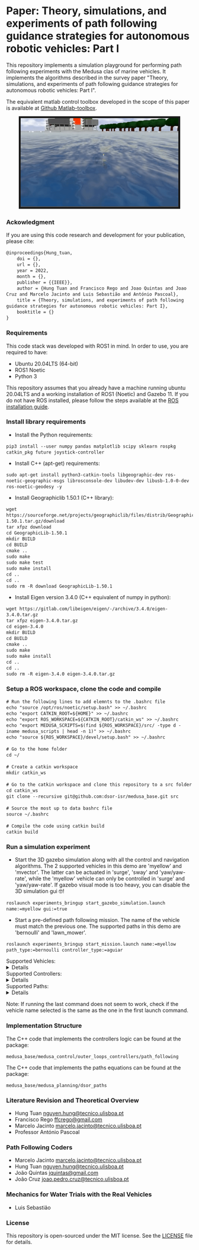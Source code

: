 # Paper: Theory, simulations, and experiments of path following guidance strategies for autonomous robotic vehicles: Part I
This repository implements a simulation playground for performing path following experiments with the Medusa clas of marine vehicles. It implements the algorithms described in the survey paper "Theory, simulations, and experiments of path following guidance strategies for autonomous robotic vehicles: Part I".

The equivalent matlab control toolbox developed in the scope of this paper is available at [Github Matlab-toolbox](https://github.com/hungrepo/path-following-Matlab/tree/master/PF-toolbox).


<p align = "center">
<img src="doc/img/Demo1.gif" width = "426" height = "240" border="5" />
</p>

### Ackowledgment
If you are using this code research and development for your publication, please cite:

```
@inproceedings{Hung_tuan,
	doi = {},
	url = {},
	year = 2022,
	month = {},
	publisher = {{IEEE}},
	author = {Hung Tuan and Francisco Rego and Joao Quintas and Joao Cruz and Marcelo Jacinto and Luis Sebastião and António Pascoal},
	title = {Theory, simulations, and experiments of path following guidance strategies for autonomous robotic vehicles: Part I},
	booktitle = {}
}
```

### Requirements
This code stack was developed with ROS1 in mind. In order to use, you are required to have:
- Ubuntu 20.04LTS (64-bit)
- ROS1 Noetic
- Python 3

This repository assumes that you already have a machine running ubuntu 20.04LTS and a working installation of ROS1 (Noetic) and Gazebo 11. If you do not have ROS installed, please follow the steps available at the [ROS installation guide](http://wiki.ros.org/noetic/Installation/Ubuntu).

### Install library requirements
- Install the Python requirements:
```
pip3 install --user numpy pandas matplotlib scipy sklearn rospkg catkin_pkg future joystick-controller
```

- Install C++ (apt-get) requirements:
```
sudo apt-get install python3-catkin-tools libgeographic-dev ros-noetic-geographic-msgs librosconsole-dev libudev-dev libusb-1.0-0-dev ros-noetic-geodesy -y
```

- Install Geographiclib 1.50.1 (C++ library):
```
wget https://sourceforge.net/projects/geographiclib/files/distrib/GeographicLib-1.50.1.tar.gz/download
tar xfpz download
cd GeographicLib-1.50.1 
mkdir BUILD
cd BUILD
cmake ..
sudo make
sudo make test
sudo make install
cd ..
cd ..
sudo rm -R download GeographicLib-1.50.1
```

- Install Eigen version 3.4.0 (C++ equivalent of numpy in python):
```
wget https://gitlab.com/libeigen/eigen/-/archive/3.4.0/eigen-3.4.0.tar.gz
tar xfpz eigen-3.4.0.tar.gz
cd eigen-3.4.0
mkdir BUILD
cd BUILD
cmake ..
sudo make
sudo make install
cd ..
cd ..
sudo rm -R eigen-3.4.0 eigen-3.4.0.tar.gz
```

### Setup a ROS workspace, clone the code and compile
```
# Run the following lines to add elemnts to the .bashrc file
echo "source /opt/ros/noetic/setup.bash" >> ~/.bashrc
echo "export CATKIN_ROOT=${HOME}" >> ~/.bashrc
echo "export ROS_WORKSPACE=${CATKIN_ROOT}/catkin_ws" >> ~/.bashrc
echo "export MEDUSA_SCRIPTS=$(find ${ROS_WORKSPACE}/src/ -type d -iname medusa_scripts | head -n 1)" >> ~/.bashrc
echo "source ${ROS_WORKSPACE}/devel/setup.bash" >> ~/.bashrc

# Go to the home folder
cd ~/

# Create a catkin workspace
mkdir catkin_ws

# Go to the catkin workspace and clone this repository to a src folder
cd catkin_ws
git clone --recursive git@github.com:dsor-isr/medusa_base.git src

# Source the most up to data bashrc file
source ~/.bashrc

# Compile the code using catkin build
catkin build
```

### Run a simulation experiment

- Start the 3D gazebo simulation along with all the control and navigation algorithms. The 2 supported vehicles in this demo are 'myellow' and 'mvector'. The latter can be actuated in 'surge', 'sway' and 'yaw/yaw-rate', while the 'myellow' vehicle can only be controlled in 'surge' and 'yaw/yaw-rate'. If gazebo visual mode is too heavy, you can disable the 3D simulation gui 🤓!
```
roslaunch experiments_bringup start_gazebo_simulation.launch name:=myellow gui:=true
```

- Start a pre-defined path following mission. The name of the vehicle must match the previous one. The supported paths in this demo are 'bernoulli' and 'lawn_mower'.
```
roslaunch experiments_bringup start_mission.launch name:=myellow path_type:=bernoulli controller_type:=aguiar
```

<Summary>Supported Vehicles:</Summary>
<details>
	<ul>
		<li>myellow</li>
		<li>mvector</li>
	</ul>
</details>

<Summary>Supported Controllers:</Summary>
<details>
	<ul>
		<li>samson (method 1)</li>
		<li>lapierre (method 2)</li>
		<li>fossen (method 3)</li>
		<li>brevik (method 4)</li>
		<li>aguiar (method 6)</li>
		<li>romulo (method 6, but control surge and sway and leaves yaw as degree of freedom)</li>
		<li>relative_heading (method 6, but we can specify the heading relative to the tagent to the path)</li>
		<li>pramod (like fossen, but with integral term)</li>
	</ul>
</details>

<Summary>Supported Paths:</Summary>
<details>
	<ul>
		<li>bernoulli</li>
		<li>lawn_mower</li>
	</ul>
</details>

Note: If running the last command does not seem to work, check if the vehicle name selected is the same as the one in the first launch command.

### Implementation Structure
The C++ code that implements the controllers logic can be found at the package:
```
medusa_base/medusa_control/outer_loops_controllers/path_following
```

The C++ code that implements the paths equations can be found at the package:
```
medusa_base/medusa_planning/dsor_paths
```

### Literature Revision and Theoretical Overview
- Hung Tuan <nguyen.hung@tecnico.ulisboa.pt>
- Francisco Rego <ffcrego@gmail.com>
- Marcelo Jacinto <marcelo.jacinto@tecnico.ulisboa.pt>
- Professor António Pascoal

### Path Following Coders
- Marcelo Jacinto <marcelo.jacinto@tecnico.ulisboa.pt>
- Hung Tuan <nguyen.hung@tecnico.ulisboa.pt>
- João Quintas <jquintas@gmail.com>
- João Cruz <joao.pedro.cruz@tecnico.ulisboa.pt>

### Mechanics for Water Trials with the Real Vehicles
- Luis Sebastião

### License
This repository is open-sourced under the MIT license. See the [LICENSE](LICENSE) file for details.
